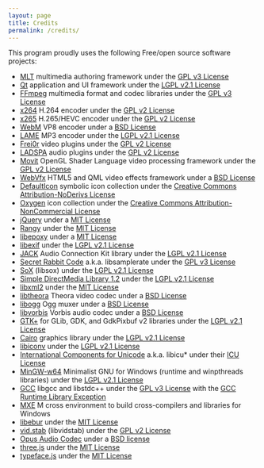 ```yaml
---
layout: page
title: Credits
permalink: /credits/
---
```


This program proudly uses the following Free/open source software
projects:

-   [MLT](http://www.mltframework.org/) multimedia authoring framework
    under the [GPL v3 License](http://www.gnu.org/licenses/gpl-3.0.html)
-   [Qt](http://qt-project.org/) application and UI framework under the
    [LGPL v2.1 License](http://www.gnu.org/licenses/lgpl-2.1.html)
-   [FFmpeg](http://www.ffmpeg.org/) multimedia format and codec
    libraries under the [GPL v3
    License](http://www.gnu.org/licenses/gpl-3.0.html)
-   [x264](http://www.videolan.org/developers/x264.html) H.264 encoder
    under the [GPL v2 License](http://www.gnu.org/licenses/gpl-2.0.html)
-   [x265](http://x265.org/) H.265/HEVC encoder under the [GPL v2
    License](http://www.gnu.org/licenses/gpl-2.0.html)
-   [WebM](http://www.webmproject.org/) VP8 encoder under a [BSD
    License](http://www.webmproject.org/license/software/)
-   [LAME](http://lame.sourceforge.net/) MP3 encoder under the [LGPL
    v2.1 License](http://www.gnu.org/licenses/lgpl-2.1.html)
-   [Frei0r](http://www.dyne.org/software/frei0r/) video plugins under
    the [GPL v2 License](http://www.gnu.org/licenses/gpl-2.0.html)
-   [LADSPA](http://www.ladspa.org/) audio plugins under the [GPL v2
    License](http://www.gnu.org/licenses/gpl-2.0.html)
-   [Movit](http://git.sesse.net/movit/) OpenGL Shader Language video
    processing framework under the [GPL v2
    License](http://www.gnu.org/licenses/gpl-2.0.html)
-   [WebVfx](http://rectalogic.github.io/webvfx/) HTML5 and QML video
    effects framework under a [BSD
    License](http://rectalogic.github.io/webvfx/license.html)
-   [DefaultIcon](http://www.defaulticon.com/) symbolic icon collection
    under the [Creative Commons Attribution-NoDerivs
    License](http://creativecommons.org/licenses/by-nd/3.0/legalcode)
-   [Oxygen](http://www.oxygen-icons.org/) icon collection under the
    [Creative Commons Attribution-NonCommercial
    License](http://creativecommons.org/licenses/by-nc/2.5/legalcode)
-   [jQuery](http://jquery.org/) under a [MIT
    License](https://raw.githubusercontent.com/jquery/jquery/master/LICENSE.txt)
-   [Rangy](http://code.google.com/p/rangy/) under the [MIT
    License](http://opensource.org/licenses/mit-license.php)
-   [libepoxy](https://github.com/anholt/libepoxy) under a [MIT
    License](https://raw.githubusercontent.com/anholt/libepoxy/master/COPYING)
-   [libexif](http://libexif.sourceforge.net/) under the [LGPL v2.1
    License](http://www.gnu.org/licenses/lgpl-2.1.html)
-   [JACK](http://jackaudio.org/) Audio Connection Kit library under the
    [LGPL v2.1 License](http://www.gnu.org/licenses/lgpl-2.1.html)
-   [Secret Rabbit Code](http://www.mega-nerd.com/SRC/) a.k.a.
    libsamplerate under the [GPL v3
    License](http://www.gnu.org/licenses/gpl-3.0.html)
-   [SoX](http://sox.sourceforge.net/) (libsox) under the [LGPL v2.1
    License](http://www.gnu.org/licenses/lgpl-2.1.html)
-   [Simple DirectMedia Library 1.2](http://www.libsdl.org/) under the
    [LGPL v2.1 License](http://www.gnu.org/licenses/lgpl-2.1.html)
-   [libxml2](http://www.xmlsoft.org/) under the [MIT
    License](http://opensource.org/licenses/mit-license.php)
-   [libtheora](http://www.theora.org/) Theora video codec under a [BSD
    License](https://svn.xiph.org/trunk/theora/LICENSE)
-   [libogg](http://xiph.org/ogg/) Ogg muxer under a [BSD
    License](http://www.xiph.org/licenses/bsd/)
-   [libvorbis](http://xiph.org/vorbis/) Vorbis audio codec under a [BSD
    License](http://www.xiph.org/licenses/bsd/)
-   [GTK+](http://www.gtk.org/) for GLib, GDK, and GdkPixbuf v2
    libraries under the [LGPL v2.1
    License](http://www.gnu.org/licenses/lgpl-2.1.html)
-   [Cairo](http://cairographics.org/) graphics library under the [LGPL
    v2.1 License](http://www.gnu.org/licenses/lgpl-2.1.html)
-   [libiconv](http://www.gnu.org/software/libiconv/) under the [LGPL
    v2.1 License](http://www.gnu.org/licenses/lgpl-2.1.html)
-   [International Components for
    Unicode](http://site.icu-project.org/) a.k.a. libicu\* under their
    [ICU
    License](http://source.icu-project.org/repos/icu/icu/trunk/license.html)
-   [MinGW-w64](http://mingw-w64.sourceforge.net/) Minimalist GNU for
    Windows (runtime and winpthreads libraries) under the [LGPL v2.1
    License](http://www.gnu.org/licenses/lgpl-2.1.html)
-   [GCC](http://gcc.gnu.org/) libgcc and libstdc++ under the [GPL v3
    License](http://www.gnu.org/licenses/gpl-3.0.html) with the [GCC
    Runtime Library
    Exception](http://gcc.gnu.org/onlinedocs/libstdc++/manual/license.html)
-   [MXE](http://mxe.cc/) M cross environment to build cross-compilers
    and libraries for Windows
-   [libebur](https://github.com/jiixyj/libebur128) under the [MIT
    License](http://opensource.org/licenses/mit-license.php)
-   [vid.stab](https://github.com/georgmartius/vid.stab) (libvidstab)
    under the [GPL v2 License](http://www.gnu.org/licenses/gpl-2.0.html)
-   [Opus Audio Codec](http://www.opus-codec.org/) under a [BSD
    license](http://www.opus-codec.org/license/)
-   [three.js](http://threejs.org/) under the [MIT
    License](http://opensource.org/licenses/mit-license.php)
-   [typeface.js](http://typeface.neocracy.org/) under the [MIT
    License](http://opensource.org/licenses/mit-license.php)
